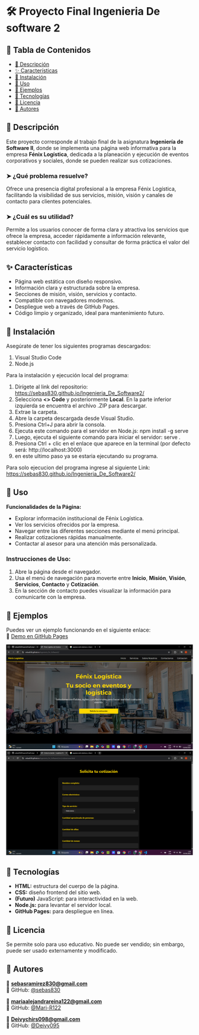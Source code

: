 # 🛠️ Proyecto Final Ingenieria De software 2

## 📌 Tabla de Contenidos
- [📄 Descripción](#descripción)
- [✨ Características](#características)
- [🔧 Instalación](#instalación)
- [🚀 Uso](#uso)
- [🧪 Ejemplos](#ejemplos)
- [🧰 Tecnologías](#tecnologías)
- [📜 Licencia](#licencia)
- [👥 Autores](#autores)

<a name="descripción"></a>

## 📄 Descripción

Este proyecto corresponde al trabajo final de la asignatura **Ingeniería de Software II**, donde se implementa una página web informativa para la empresa **Fénix Logística**, dedicada a la planeación y ejecución de eventos corporativos y sociales, donde se pueden realizar sus cotizaciones.

### ➤ ¿Qué problema resuelve?
Ofrece una presencia digital profesional a la empresa Fénix Logística, facilitando la visibilidad de sus servicios, misión, visión y canales de contacto para clientes potenciales.

### ➤ ¿Cuál es su utilidad?
Permite a los usuarios conocer de forma clara y atractiva los servicios que ofrece la empresa, acceder rápidamente a información relevante, establecer contacto con facilidad y consultar de forma práctica el valor del servicio logístico.

<a name="características"></a>
## ✨ Características

- Página web estática con diseño responsivo.
- Información clara y estructurada sobre la empresa.
- Secciones de misión, visión, servicios y contacto.
- Compatible con navegadores modernos.
- Despliegue web a través de GitHub Pages.
- Código limpio y organizado, ideal para mantenimiento futuro.

<a name="instalación"></a>

## 🔧 Instalación

Asegúrate de tener los siguientes programas descargados:
1. Visual Studio Code  
2. Node.js  

Para la instalación y ejecución local del programa:
1. Dirígete al link del repositorio: https://sebas830.github.io/Ingenieria_De_Software2/
2. Selecciona **<> Code** y posteriormente **Local**. En la parte inferior izquierda se encuentra el archivo .ZIP para descargar.  
3. Extrae la carpeta.  
4. Abre la carpeta descargada desde Visual Studio.  
5. Presiona Ctrl+J para abrir la consola.  
6. Ejecuta este comando para el servidor en Node.js: npm install -g serve  
7. Luego, ejecuta el siguiente comando para iniciar el servidor: serve .
8. Presiona Ctrl + clic en el enlace que aparece en la terminal (por defecto será: http://localhost:3000)
9. en este ultimo paso ya se estaria ejecutando su programa.

Para solo ejecucion del programa ingrese al siguiente Link:
    https://sebas830.github.io/Ingenieria_De_Software2/

<a name="uso"></a>

## 🚀 Uso

**Funcionalidades de la Página:**
- Explorar información institucional de Fénix Logística.
- Ver los servicios ofrecidos por la empresa.
- Navegar entre las diferentes secciones mediante el menú principal.
- Realizar cotizaciones rápidas manualmente.
- Contactar al asesor para una atención más personalizada.

### Instrucciones de Uso:
1. Abre la página desde el navegador.
2. Usa el menú de navegación para moverte entre **Inicio**, **Misión**, **Visión**, **Servicios**, **Contacto** y **Cotización**.
3. En la sección de contacto puedes visualizar la información para comunicarte con la empresa.

<a name="ejemplos"></a>

## 🧪 Ejemplos

Puedes ver un ejemplo funcionando en el siguiente enlace:  
🔗 [Demo en GitHub Pages](https://sebas830.github.io/Ingenieria_De_Software2/)

![Captura del sitio](frontend/assets/CapturaUno.png)  
![Captura del sitio](frontend/assets/CapturaDos.png)

<a name="tecnologías"></a>

## 🧰 Tecnologías

- **HTML:** estructura del cuerpo de la página.  
- **CSS:** diseño frontend del sitio web.  
- **(Futuro)** JavaScript: para interactividad en la web.  
- **Node.js:** para levantar el servidor local.  
- **GitHub Pages:** para despliegue en línea.

<a name="licencia"></a>

## 📜 Licencia

Se permite solo para uso educativo. No puede ser vendido; sin embargo, puede ser usado externamente y modificado.

<a name="autores"></a>

## 👥 Autores

📧 **sebasramirez830@gmail.com**  
🐙 GitHub: [@sebas830](https://github.com/sebas830)

📧 **mariaalejandrareina122@gmail.com**  
🐙 GitHub: [@Mari-R122](https://github.com/Mari-R122)

📧 **Deivychirs098@gmail.com**  
🐙 GitHub: [@Deivy095](https://github.com/Deivy095)
